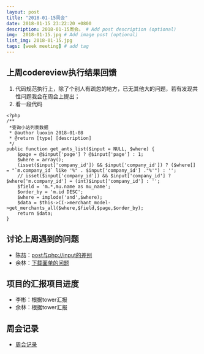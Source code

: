 ```yaml
---
layout: post
title: "2018-01-15周会"
date: 2018-01-15 23:22:20 +0800
description: 2018-01-15周会。 # Add post description (optional)
img:  2018-01-15.jpg # Add image post (optional)
list_img: 2018-01-15.jpg
tags: [week meeting] # add tag
---
```


## 上周codereview执行结果回馈
1. 代码规范执行上，除了个别人有疏忽的地方，已无其他大的问题，若有发现共性问题我会在周会上提出；
2. 看一段代码
```
<?php
/**
 *查询小站列表数据
 * @author luoxin 2018-01-08
 * @return [type] [description]
 */
public function get_ants_list($input = NULL, $where) {
    $page = @$input['page'] ? @$input['page'] : 1;
    $where = array();
    (isset($input['company_id']) && $input['company_id']) ? ($where[] = "`m.company_id` like '%" . $input['company_id'] ."%'") : '';
    // isset($input['company_id']) && $input['company_id'] ? $where['m.company_id'] = (int)$input['company_id'] : '';
    $field = 'm.*,mu.name as mu_name';
    $order_by = 'm.id DESC';
    $where = implode('and',$where);
    $data = $this->CI->merchant_model->get_merchants_all($where,$field,$page,$order_by);
    return $data;
}
```

## 讨论上周遇到的问题
* 陈喆：<a href="../assets/attchment/2018-01-15/cz.ppt" download="陈喆分享.ppt">post与php://input的差别</a>
* 余林：<a href="../assets/attchment/2018-01-15/yl.docx" download="余林分享.ppt">下载面单的问题</a>

## 项目的汇报项目进度
* 李彬：根据tower汇报
* 余林：根据tower汇报


## 周会记录
* <a href="../assets/attchment/2018-01-15/mk_content.docx" download="周会记录.docx">周会记录</a>
